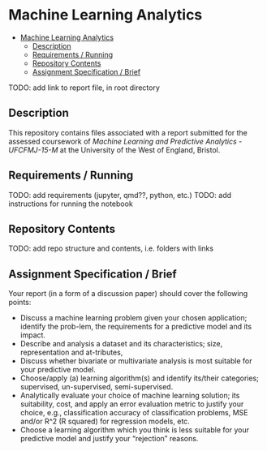 # Machine Learning Analytics

- [Machine Learning Analytics](#machine-learning-analytics)
  - [Description](#description)
  - [Requirements / Running](#requirements--running)
  - [Repository Contents](#repository-contents)
  - [Assignment Specification / Brief](#assignment-specification--brief)

TODO: add link to report file, in root directory

## Description

This repository contains files associated with a report submitted for the assessed coursework of *Machine Learning and Predictive Analytics - UFCFMJ-15-M* at the University of the West of England, Bristol.  

## Requirements / Running

TODO: add requirements (jupyter, qmd??, python, etc.)
TODO: add instructions for running the notebook

## Repository Contents

TODO: add repo structure and contents, i.e. folders with links

## Assignment Specification / Brief

Your report (in a form of a discussion paper) should cover the following points:

- Discuss a machine learning problem given your chosen application; identify the prob-lem, the requirements for a predictive model and its impact.
- Describe and analysis a dataset and its characteristics; size, representation and at-tributes,
- Discuss whether bivariate or multivariate analysis is most suitable for your predictive model.
- Choose/apply (a) learning algorithm(s) and identify its/their categories; supervised, un-supervised, semi-supervised.  
- Analytically evaluate your choice of machine learning solution; its suitability, cost, and apply an error evaluation metric to justify your choice, e.g., classification accuracy of classification problems, MSE and/or R^2 (R squared) for regression models, etc.  
- Choose a learning algorithm which you think is less suitable for your predictive model and justify your “rejection” reasons.

